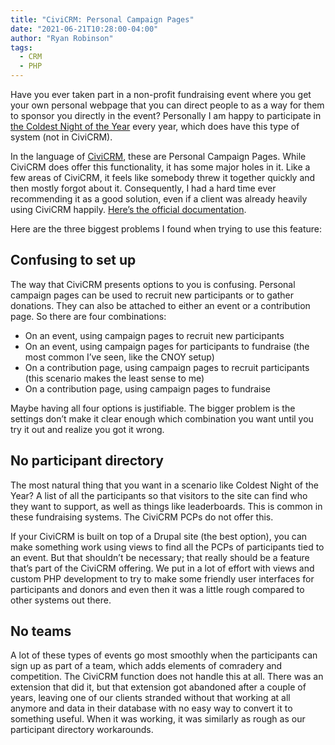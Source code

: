 ```yaml
---
title: "CiviCRM: Personal Campaign Pages"
date: "2021-06-21T10:28:00-04:00"
author: "Ryan Robinson"
tags:
  - CRM
  - PHP
---
```


Have you ever taken part in a non-profit fundraising event where you get your own personal webpage that you can direct people to as a way for them to sponsor you directly in the event? Personally I am happy to participate in [the Coldest Night of the Year](https://cnoy.org/home) every year, which does have this type of system (not in CiviCRM).

In the language of [CiviCRM](/posts/2021/civicrm-overview/), these are Personal Campaign Pages. While CiviCRM does offer this functionality, it has some major holes in it. Like a few areas of CiviCRM, it feels like somebody threw it together quickly and then mostly forgot about it. Consequently, I had a hard time ever recommending it as a good solution, even if a client was already heavily using CiviCRM happily. [Here’s the official documentation](https://docs.civicrm.org/user/en/latest/contributions/personal-campaign-pages/).

Here are the three biggest problems I found when trying to use this feature:

## Confusing to set up

The way that CiviCRM presents options to you is confusing. Personal campaign pages can be used to recruit new participants or to gather donations. They can also be attached to either an event or a contribution page. So there are four combinations:

- On an event, using campaign pages to recruit new participants
- On an event, using campaign pages for participants to fundraise (the most common I’ve seen, like the CNOY setup)
- On a contribution page, using campaign pages to recruit participants (this scenario makes the least sense to me)
- On a contribution page, using campaign pages to fundraise

Maybe having all four options is justifiable. The bigger problem is the settings don’t make it clear enough which combination you want until you try it out and realize you got it wrong.

## No participant directory

The most natural thing that you want in a scenario like Coldest Night of the Year? A list of all the participants so that visitors to the site can find who they want to support, as well as things like leaderboards. This is common in these fundraising systems. The CiviCRM PCPs do not offer this.

If your CiviCRM is built on top of a Drupal site (the best option), you can make something work using views to find all the PCPs of participants tied to an event. But that shouldn’t be necessary; that really should be a feature that’s part of the CiviCRM offering. We put in a lot of effort with views and custom PHP development to try to make some friendly user interfaces for participants and donors and even then it was a little rough compared to other systems out there.

## No teams

A lot of these types of events go most smoothly when the participants can sign up as part of a team, which adds elements of comradery and competition. The CiviCRM function does not handle this at all. There was an extension that did it, but that extension got abandoned after a couple of years, leaving one of our clients stranded without that working at all anymore and data in their database with no easy way to convert it to something useful. When it was working, it was similarly as rough as our participant directory workarounds.
